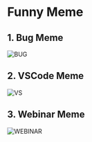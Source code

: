 # Funny Meme

## 1. Bug Meme

![BUG](https://github.com/Arpit-Jha/HacktoberFest/blob/2021/assets/BugMeme.png)

## 2. VSCode Meme

![VS](https://github.com/Arpit-Jha/HacktoberFest/blob/2021/assets/VSCodeMeme.jpg)

## 3. Webinar Meme

![WEBINAR](https://github.com/Arpit-Jha/HacktoberFest/blob/2021/assets/WebinarMeme.jpg)

